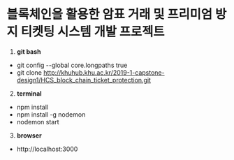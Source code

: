# 블록체인을 활용한 암표 거래 및 프리미엄 방지 티켓팅 시스템 개발 프로젝트

1. **git bash**
 - git config --global core.longpaths true
 - git clone http://khuhub.khu.ac.kr/2019-1-capstone-design1/HCS_block_chain_ticket_protection.git

2. **terminal**
 - npm install
 - npm install -g nodemon
 - nodemon start

3. **browser**
 - http://localhost:3000

